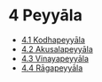 # 4 Peyyāla

* [4.1 Kodhapeyyāla](4/4.1.md)
* [4.2 Akusalapeyyāla](4/4.2.md)
* [4.3 Vinayapeyyāla](4/4.3.md)
* [4.4 Rāgapeyyāla](4/4.4.md)

